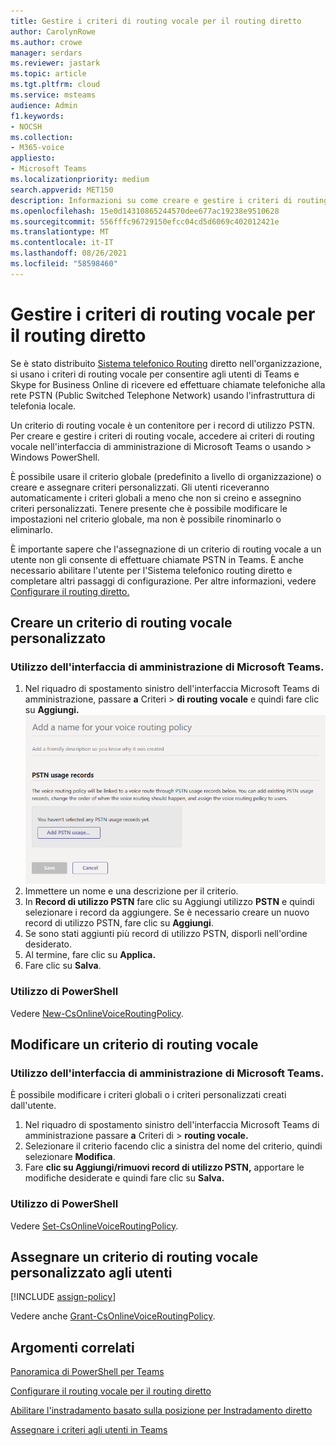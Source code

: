 ```yaml
---
title: Gestire i criteri di routing vocale per il routing diretto
author: CarolynRowe
ms.author: crowe
manager: serdars
ms.reviewer: jastark
ms.topic: article
ms.tgt.pltfrm: cloud
ms.service: msteams
audience: Admin
f1.keywords:
- NOCSH
ms.collection:
- M365-voice
appliesto:
- Microsoft Teams
ms.localizationpriority: medium
search.appverid: MET150
description: Informazioni su come creare e gestire i criteri di routing vocale in Microsoft Teams.
ms.openlocfilehash: 15e0d14310865244570dee677ac19238e9510628
ms.sourcegitcommit: 556fffc96729150efcc04cd5d6069c402012421e
ms.translationtype: MT
ms.contentlocale: it-IT
ms.lasthandoff: 08/26/2021
ms.locfileid: "58598460"
---
```

# <a name="manage-voice-routing-policies-for-direct-routing"></a>Gestire i criteri di routing vocale per il routing diretto

Se è stato distribuito [Sistema telefonico Routing](direct-routing-landing-page.md) diretto nell'organizzazione, si usano i criteri di routing vocale per consentire agli utenti di Teams e Skype for Business Online di ricevere ed effettuare chiamate telefoniche alla rete PSTN (Public Switched Telephone Network) usando l'infrastruttura di telefonia locale.

Un criterio di routing vocale è un contenitore per i record di utilizzo PSTN. Per creare e gestire i criteri di routing vocale, accedere ai criteri di routing vocale nell'interfaccia di amministrazione di Microsoft Teams o usando  >   Windows PowerShell.

È possibile usare il criterio globale (predefinito a livello di organizzazione) o creare e assegnare criteri personalizzati. Gli utenti riceveranno automaticamente i criteri globali a meno che non si creino e assegnino criteri personalizzati. Tenere presente che è possibile modificare le impostazioni nel criterio globale, ma non è possibile rinominarlo o eliminarlo.

È importante sapere che l'assegnazione di un criterio di routing vocale a un utente non gli consente di effettuare chiamate PSTN in Teams. È anche necessario abilitare l'utente per l'Sistema telefonico routing diretto e completare altri passaggi di configurazione. Per altre informazioni, vedere [Configurare il routing diretto.](direct-routing-configure.md)

## <a name="create-a-custom-voice-routing-policy"></a>Creare un criterio di routing vocale personalizzato

### <a name="using-the-microsoft-teams-admin-center"></a>Utilizzo dell'interfaccia di amministrazione di Microsoft Teams.

1. Nel riquadro di spostamento sinistro dell'interfaccia Microsoft Teams di amministrazione, passare **a** Criteri  >  **di routing vocale** e quindi fare clic su **Aggiungi.**<br>
    ![Screenshot della pagina Aggiungi criteri di routing vocale nell'interfaccia Microsoft Teams di amministrazione](media/manage-voice-routing-policies.png) 
2. Immettere un nome e una descrizione per il criterio.
3. In **Record di utilizzo PSTN** fare clic su Aggiungi utilizzo **PSTN** e quindi selezionare i record da aggiungere. Se è necessario creare un nuovo record di utilizzo PSTN, fare clic su **Aggiungi**.
4. Se sono stati aggiunti più record di utilizzo PSTN, disporli nell'ordine desiderato.
5. Al termine, fare clic su **Applica.**
6. Fare clic su **Salva**.

### <a name="using-powershell"></a>Utilizzo di PowerShell

Vedere [New-CsOnlineVoiceRoutingPolicy](/powershell/module/skype/new-csonlinevoiceroutingpolicy).

## <a name="edit-a-voice-routing-policy"></a>Modificare un criterio di routing vocale

### <a name="using-the-microsoft-teams-admin-center"></a>Utilizzo dell'interfaccia di amministrazione di Microsoft Teams.

È possibile modificare i criteri globali o i criteri personalizzati creati dall'utente.

1. Nel riquadro di spostamento sinistro dell'interfaccia Microsoft Teams di amministrazione passare **a** Criteri di  >  **routing vocale.**
2. Selezionare il criterio facendo clic a sinistra del nome del criterio, quindi selezionare **Modifica**.
3. Fare **clic su Aggiungi/rimuovi record di utilizzo PSTN,** apportare le modifiche desiderate e quindi fare clic su **Salva.**

### <a name="using-powershell"></a>Utilizzo di PowerShell

Vedere [Set-CsOnlineVoiceRoutingPolicy](/powershell/module/skype/set-csonlinevoiceroutingpolicy).

## <a name="assign-a-custom-voice-routing-policy-to-users"></a>Assegnare un criterio di routing vocale personalizzato agli utenti

[!INCLUDE [assign-policy](includes/assign-policy.md)]

Vedere anche [Grant-CsOnlineVoiceRoutingPolicy](/powershell/module/skype/grant-csonlinevoiceroutingpolicy).

## <a name="related-topics"></a>Argomenti correlati

[Panoramica di PowerShell per Teams](teams-powershell-overview.md)

[Configurare il routing vocale per il routing diretto](direct-routing-voice-routing.md)

[Abilitare l'instradamento basato sulla posizione per Instradamento diretto](location-based-routing-enable.md)

[Assegnare i criteri agli utenti in Teams](assign-policies.md)